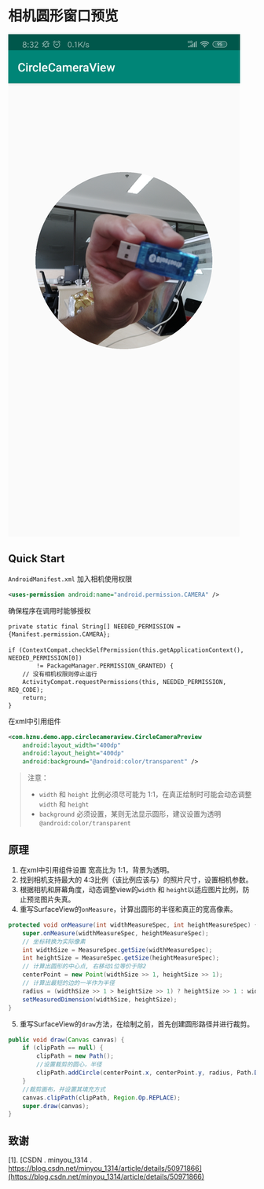 # 相机圆形窗口预览


![效果示例](./img/demo.png)


## Quick Start

`AndroidManifest.xml` 加入相机使用权限
```xml
<uses-permission android:name="android.permission.CAMERA" />
```
确保程序在调用时能够授权
```
private static final String[] NEEDED_PERMISSION = {Manifest.permission.CAMERA};

if (ContextCompat.checkSelfPermission(this.getApplicationContext(), NEEDED_PERMISSION[0])
        != PackageManager.PERMISSION_GRANTED) {
    // 没有相机权限则停止运行
    ActivityCompat.requestPermissions(this, NEEDED_PERMISSION, REQ_CODE);
    return;
}
```


在xml中引用组件
```xml
<com.hznu.demo.app.circlecameraview.CircleCameraPreview
    android:layout_width="400dp"
    android:layout_height="400dp"
    android:background="@android:color/transparent" />
```
> 注意：
>
> - `width` 和 `height` 比例必须尽可能为 1:1，在真正绘制时可能会动态调整 `width` 和 `height`
> - `background` 必须设置，某则无法显示圆形，建议设置为透明`@android:color/transparent`


## 原理

1. 在xml中引用组件设置 宽高比为 1:1，背景为透明。
2. 找到相机支持最大的 4:3比例（该比例应该与）的照片尺寸，设置相机参数。
3. 根据相机和屏幕角度，动态调整view的`width` 和 `height`以适应图片比例，防止预览图片失真。
4. 重写SurfaceView的`onMeasure`，计算出圆形的半径和真正的宽高像素。
```java
protected void onMeasure(int widthMeasureSpec, int heightMeasureSpec) {
    super.onMeasure(widthMeasureSpec, heightMeasureSpec);
    // 坐标转换为实际像素
    int widthSize = MeasureSpec.getSize(widthMeasureSpec);
    int heightSize = MeasureSpec.getSize(heightMeasureSpec);
    // 计算出圆形的中心点, 右移动1位等价于除2
    centerPoint = new Point(widthSize >> 1, heightSize >> 1);
    // 计算出最短的边的一半作为半径
    radius = (widthSize >> 1 > heightSize >> 1) ? heightSize >> 1 : widthSize >> 1;
    setMeasuredDimension(widthSize, heightSize);
}
```
5. 重写SurfaceView的`draw`方法，在绘制之前，首先创建圆形路径并进行裁剪。
```java
public void draw(Canvas canvas) {
    if (clipPath == null) {
        clipPath = new Path();
        //设置裁剪的圆心，半径
        clipPath.addCircle(centerPoint.x, centerPoint.y, radius, Path.Direction.CCW);
    }
    //裁剪画布，并设置其填充方式
    canvas.clipPath(clipPath, Region.Op.REPLACE);
    super.draw(canvas);
}
```


## 致谢

[1]. [CSDN . minyou_1314 . https://blog.csdn.net/minyou_1314/article/details/50971866](https://blog.csdn.net/minyou_1314/article/details/50971866)